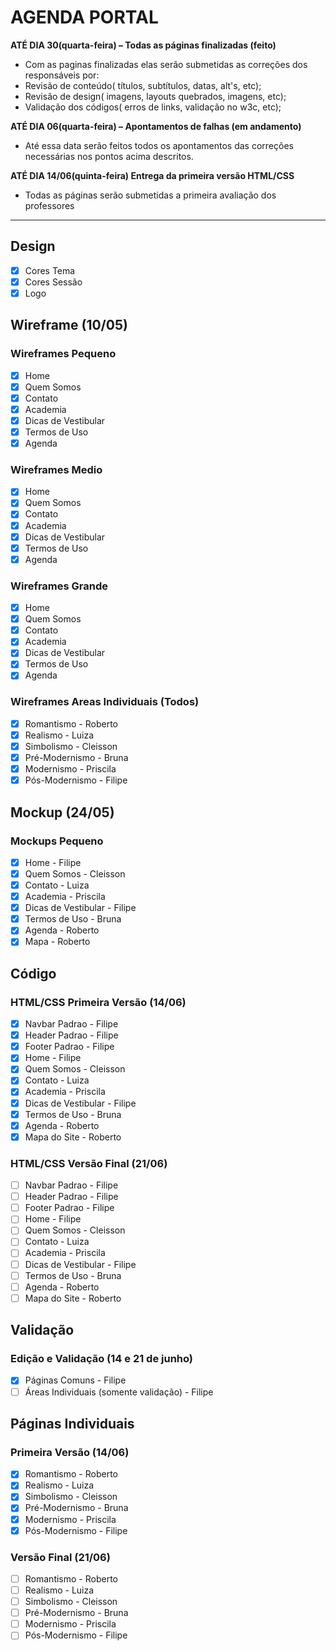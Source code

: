 # AGENDA PORTAL

**ATÉ DIA 30(quarta-feira) – Todas as páginas finalizadas (feito)**
- Com  as paginas finalizadas elas serão submetidas as correções dos responsáveis por:
- Revisão de conteúdo( títulos, subtítulos, datas, alt's, etc);
- Revisão de design( imagens, layouts quebrados,  imagens,  etc);
- Validação dos códigos( erros de links,  validação no w3c, etc);

**ATÉ DIA  06(quarta-feira) – Apontamentos de falhas (em andamento)**
- Até essa data serão feitos todos os apontamentos das correções necessárias nos pontos acima descritos.

**ATÉ DIA 14/06(quinta-feira) Entrega da primeira versão HTML/CSS**
- Todas as páginas serão submetidas a primeira avaliação dos professores

---------

## Design
- [x] Cores Tema
- [x] Cores Sessão
- [x] Logo

## Wireframe (10/05)

### Wireframes Pequeno
- [x] Home
- [x] Quem Somos
- [x] Contato
- [x] Academia
- [x] Dicas de Vestibular
- [x] Termos de Uso
- [x] Agenda

### Wireframes Medio
- [x] Home
- [x] Quem Somos
- [x] Contato
- [x] Academia
- [x] Dicas de Vestibular
- [x] Termos de Uso
- [x] Agenda

### Wireframes Grande
- [x] Home
- [x] Quem Somos
- [x] Contato
- [x] Academia
- [x] Dicas de Vestibular
- [x] Termos de Uso
- [x] Agenda

### Wireframes Areas Individuais (Todos)
- [x] Romantismo - Roberto
- [x] Realismo - Luiza
- [x] Simbolismo - Cleisson
- [x] Pré-Modernismo - Bruna
- [x] Modernismo - Priscila
- [x] Pós-Modernismo - Filipe

## Mockup (24/05)

### Mockups Pequeno
- [x] Home - Filipe
- [x] Quem Somos - Cleisson
- [x] Contato - Luiza
- [x] Academia - Priscila
- [x] Dicas de Vestibular - Filipe
- [x] Termos de Uso - Bruna
- [x] Agenda - Roberto
- [x] Mapa - Roberto

## Código

### HTML/CSS Primeira Versão (14/06)
- [x] Navbar Padrao - Filipe
- [x] Header Padrao - Filipe
- [x] Footer Padrao - Filipe
- [x] Home - Filipe
- [x] Quem Somos - Cleisson
- [x] Contato - Luiza
- [x] Academia - Priscila
- [x] Dicas de Vestibular - Filipe
- [x] Termos de Uso - Bruna
- [x] Agenda - Roberto
- [x] Mapa do Site - Roberto

### HTML/CSS Versão Final (21/06)
- [ ] Navbar Padrao - Filipe
- [ ] Header Padrao - Filipe
- [ ] Footer Padrao - Filipe
- [ ] Home - Filipe
- [ ] Quem Somos - Cleisson
- [ ] Contato - Luiza
- [ ] Academia - Priscila
- [ ] Dicas de Vestibular - Filipe
- [ ] Termos de Uso - Bruna
- [ ] Agenda - Roberto
- [ ] Mapa do Site - Roberto

## Validação

### Edição e Validação (14 e 21 de junho)
- [x] Páginas Comuns - Filipe
- [ ] Áreas Individuais (somente validação) - Filipe

## Páginas Individuais

### Primeira Versão (14/06)
- [x] Romantismo - Roberto
- [x] Realismo - Luiza
- [x] Simbolismo - Cleisson
- [x] Pré-Modernismo - Bruna
- [x] Modernismo - Priscila
- [x] Pós-Modernismo - Filipe

### Versão Final (21/06)
- [ ] Romantismo - Roberto
- [ ] Realismo - Luiza
- [ ] Simbolismo - Cleisson
- [ ] Pré-Modernismo - Bruna
- [ ] Modernismo - Priscila
- [ ] Pós-Modernismo - Filipe
